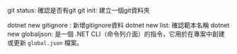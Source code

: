 git status: 確認是否有git
git init: 建立一個git資料夾

dotnet new gitignore : 新增gitignore資料
dotnet new list: 確認範本名稱
dotnet new globaljson:  是一個 .NET CLI（命令列介面）的指令，它用於在專案中創建或更新 `global.json` 檔案。
